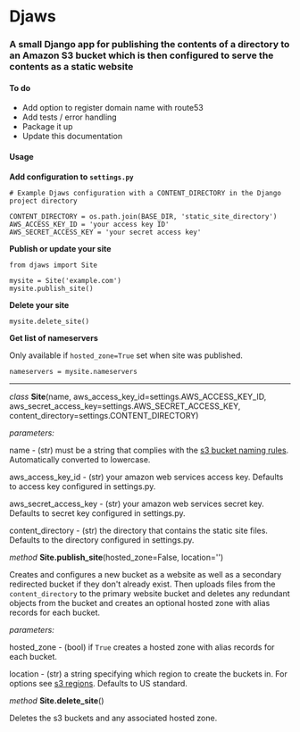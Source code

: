# Djaws
### A small Django app for publishing the contents of a directory to an Amazon S3 bucket which is then configured to serve the contents as a static website  

#### To do
* Add option to register domain name with route53
* Add tests / error handling
* Package it up
* Update this documentation

#### Usage
**Add configuration to `settings.py`**

    # Example Djaws configuration with a CONTENT_DIRECTORY in the Django project directory

    CONTENT_DIRECTORY = os.path.join(BASE_DIR, 'static_site_directory')
    AWS_ACCESS_KEY_ID = 'your access key ID'
    AWS_SECRET_ACCESS_KEY = 'your secret access key'

**Publish or update your site**

    from djaws import Site

    mysite = Site('example.com')
    mysite.publish_site()

**Delete your site**

    mysite.delete_site()

**Get list of nameservers**

Only available if `hosted_zone=True` set when site was published.

    nameservers = mysite.nameservers
    
---
*class* **Site**(name, aws\_access\_key\_id=settings.AWS\_ACCESS\_KEY\_ID, aws\_secret\_access\_key=settings.AWS\_SECRET\_ACCESS\_KEY, content\_directory=settings.CONTENT\_DIRECTORY)

*parameters:*

name - (str) must be a string that complies with the [s3 bucket naming rules](http://docs.aws.amazon.com/AmazonS3/latest/dev/BucketRestrictions.html#bucketnamingrules). Automatically converted to lowercase.

aws\_access\_key\_id - (str) your amazon web services access key. Defaults to access key configured in settings.py.

aws\_secret\_access\_key - (str) your amazon web services secret key. Defaults to secret key configured in settings.py.

content\_directory - (str) the directory that contains the static site files. Defaults to the directory configured in settings.py.


*method* **Site.publish\_site**(hosted_zone=False, location='')

Creates and configures a new bucket as a website as well as a secondary redirected bucket if they don't already exist. Then uploads files from the `content_directory` to the primary website bucket and deletes any redundant objects from the bucket and creates an optional hosted zone with alias records for each bucket.

*parameters:*

hosted\_zone - (bool) if `True` creates a hosted zone with alias records for each bucket.

location - (str) a string specifying which region to create the buckets in. For options see [s3 regions](http://docs.aws.amazon.com/general/latest/gr/rande.html#s3_region). Defaults to US standard.


*method* **Site.delete_site**()

Deletes the s3 buckets and any associated hosted zone.
